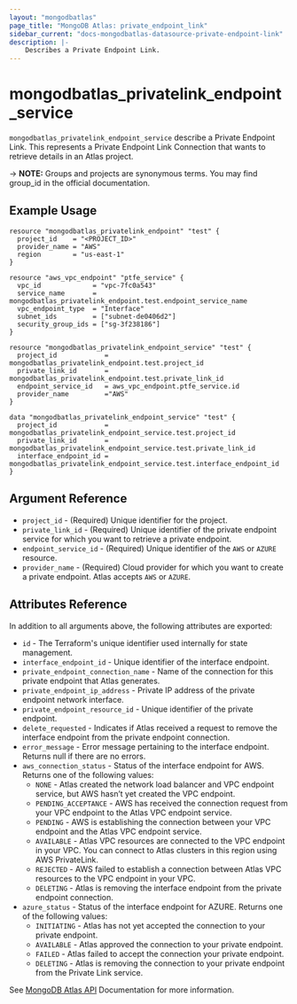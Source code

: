```yaml
---
layout: "mongodbatlas"
page_title: "MongoDB Atlas: private_endpoint_link"
sidebar_current: "docs-mongodbatlas-datasource-private-endpoint-link"
description: |-
    Describes a Private Endpoint Link.
---
```


# mongodbatlas_privatelink_endpoint_service

`mongodbatlas_privatelink_endpoint_service` describe a Private Endpoint Link. This represents a Private Endpoint Link Connection that wants to retrieve details in an Atlas project.

-> **NOTE:** Groups and projects are synonymous terms. You may find group_id in the official documentation.

## Example Usage

```hcl
resource "mongodbatlas_privatelink_endpoint" "test" {
  project_id    = "<PROJECT_ID>"
  provider_name = "AWS"
  region        = "us-east-1"
}

resource "aws_vpc_endpoint" "ptfe_service" {
  vpc_id             = "vpc-7fc0a543"
  service_name       = mongodbatlas_privatelink_endpoint.test.endpoint_service_name
  vpc_endpoint_type  = "Interface"
  subnet_ids         = ["subnet-de0406d2"]
  security_group_ids = ["sg-3f238186"]
}

resource "mongodbatlas_privatelink_endpoint_service" "test" {
  project_id            = mongodbatlas_privatelink_endpoint.test.project_id
  private_link_id       = mongodbatlas_privatelink_endpoint.test.private_link_id
  endpoint_service_id   = aws_vpc_endpoint.ptfe_service.id
  provider_name         ="AWS"
}

data "mongodbatlas_privatelink_endpoint_service" "test" {
  project_id            = mongodbatlas_privatelink_endpoint_service.test.project_id
  private_link_id       = mongodbatlas_privatelink_endpoint_service.test.private_link_id
  interface_endpoint_id = mongodbatlas_privatelink_endpoint_service.test.interface_endpoint_id
}
```

## Argument Reference

* `project_id` - (Required) Unique identifier for the project.
* `private_link_id` - (Required) Unique identifier of the private endpoint service for which you want to retrieve a private endpoint.
* `endpoint_service_id` - (Required) Unique identifier of the `AWS` or `AZURE` resource.
* `provider_name` - (Required) Cloud provider for which you want to create a private endpoint. Atlas accepts `AWS` or `AZURE`.

## Attributes Reference

In addition to all arguments above, the following attributes are exported:

* `id` - The Terraform's unique identifier used internally for state management.
* `interface_endpoint_id` - Unique identifier of the interface endpoint.
* `private_endpoint_connection_name` - Name of the connection for this private endpoint that Atlas generates.
* `private_endpoint_ip_address` - Private IP address of the private endpoint network interface.
* `private_endpoint_resource_id` - Unique identifier of the private endpoint.
* `delete_requested` - Indicates if Atlas received a request to remove the interface endpoint from the private endpoint connection.
* `error_message` - Error message pertaining to the interface endpoint. Returns null if there are no errors.
* `aws_connection_status` - Status of the interface endpoint for AWS.
  Returns one of the following values:
  * `NONE` - Atlas created the network load balancer and VPC endpoint service, but AWS hasn’t yet created the VPC endpoint.
  * `PENDING_ACCEPTANCE` - AWS has received the connection request from your VPC endpoint to the Atlas VPC endpoint service.
  * `PENDING` - AWS is establishing the connection between your VPC endpoint and the Atlas VPC endpoint service.
  * `AVAILABLE` - Atlas VPC resources are connected to the VPC endpoint in your VPC. You can connect to Atlas clusters in this region using AWS PrivateLink.
  * `REJECTED` - AWS failed to establish a connection between Atlas VPC resources to the VPC endpoint in your VPC.
  * `DELETING` - Atlas is removing the interface endpoint from the private endpoint connection.
* `azure_status` - Status of the interface endpoint for AZURE.
  Returns one of the following values:
  * `INITIATING` - Atlas has not yet accepted the connection to your private endpoint.
  * `AVAILABLE` - Atlas approved the connection to your private endpoint.
  * `FAILED` - Atlas failed to accept the connection your private endpoint.
  * `DELETING` - Atlas is removing the connection to your private endpoint from the Private Link service.

See [MongoDB Atlas API](https://docs.atlas.mongodb.com/reference/api/private-endpoints-endpoint-get-one/) Documentation for more information.
